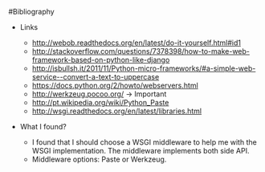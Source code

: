 #Bibliography

- Links
  - http://webob.readthedocs.org/en/latest/do-it-yourself.html#id1
  - http://stackoverflow.com/questions/7378398/how-to-make-web-framework-based-on-python-like-django
  - http://isbullsh.it/2011/11/Python-micro-frameworks/#a-simple-web-service--convert-a-text-to-uppercase
  - https://docs.python.org/2/howto/webservers.html
  - http://werkzeug.pocoo.org/  -> Important
  - http://pt.wikipedia.org/wiki/Python_Paste
  - http://wsgi.readthedocs.org/en/latest/libraries.html

- What I found?
  - I found that I should choose a WSGI middleware to help me with the WSGI implementation. The middleware implements both side   API.
  - Middleware options: Paste or Werkzeug.
